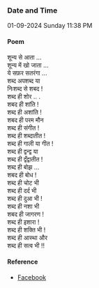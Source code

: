 ### Date and Time

01-09-2024 Sunday 11:38 PM

#### Poem

शून्य से आता ... <br />
शून्य में खो जाता ... <br />
ये सफ़र सतरंगा ... <br />
शब्द अपशब्द या  <br />
निःशब्द से शबद ! <br />
शब्द ही शोर .. . <br />
शबद ही शांति ! <br />
शब्द ही अशांति ! <br />
शबद ही परम मौन  <br />
शब्द ही संगीत ! <br />
शब्द ही शब्दातीत ! <br />
शब्द ही गाली या गीत ! <br />
शब्द ही द्वन्द्व या  <br />
शब्द ही द्वँद्वातीत ! <br />
शब्द ही बोझ ...  <br />
शबद ही बोध ! <br />
शब्द ही चोट भी  <br />
शब्द ही दर्द भी  <br />
शब्द ही दुआ भी ! <br />
शब्द ही नशा भी  <br />
शबद ही जागरण ! <br />
शब्द ही इशारा ! <br />
शब्द ही शक्ति भी ! <br />
शब्द ही आस्था और  <br />
शब्द ही सत्व भी !!

#### Reference

* [Facebook](https://www.facebook.com/share/v/rjtWgcLY6myJdCRE/)
